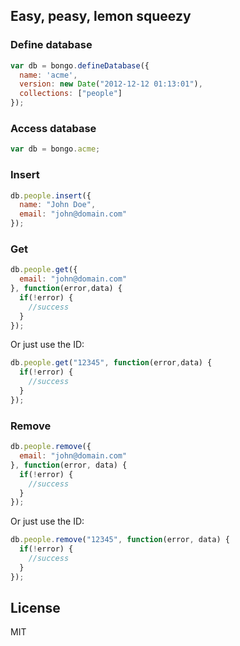 ## Easy, peasy, lemon squeezy

### Define database

```javascript
var db = bongo.defineDatabase({
  name: 'acme',
  version: new Date("2012-12-12 01:13:01"),
  collections: ["people"]
});
```

### Access database

```javascript
var db = bongo.acme;
```

### Insert

```javascript
db.people.insert({
  name: "John Doe",
  email: "john@domain.com"
});
```

### Get

```javascript
db.people.get({
  email: "john@domain.com"
}, function(error,data) {
  if(!error) {
    //success
  }
});
```

Or just use the ID:


```javascript
db.people.get("12345", function(error,data) {
  if(!error) {
    //success
  }
});
```

### Remove

```javascript
db.people.remove({
  email: "john@domain.com"
}, function(error, data) {
  if(!error) {
    //success
  }
});
```

Or just use the ID:


```javascript
db.people.remove("12345", function(error, data) {
  if(!error) {
    //success
  }
});
```

## License

MIT